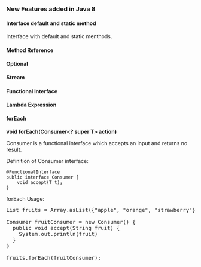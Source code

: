 ### New Features added in Java 8

#### Interface default and static method
Interface with default and static menthods.
#### Method Reference


#### Optional<T>


#### Stream


#### Functional Interface


#### Lambda Expression


#### forEach
**void forEach(Consumer<? super T> action)**
  
Consumer is a functional interface which accepts an input and returns no result. 

Definition of Consumer interface:

<pre>
<code>@FunctionalInterface
public interface Consumer {
    void accept(T t);
}
</code></pre>

forEach Usage:
<pre>
<code></code>List<String> fruits = Array.asList({"apple", "orange", "strawberry"});

Consumer<String> fruitConsumer = new Consumer<String>() {
  public void accept(String fruit) {
    System.out.println(fruit)
  }
}

fruits.forEach(fruitConsumer);
</code></pre>



